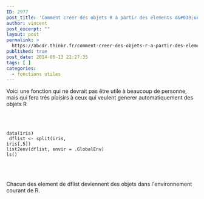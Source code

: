 ```yaml
---
ID: 2977
post_title: 'Comment creer des objets R à partir des élements d&#039;une liste ? list2env'
author: vincent
post_excerpt: ""
layout: post
permalink: >
  https://abcdr.thinkr.fr/comment-creer-des-objets-r-a-partir-des-elements-dune-liste-list2env/
published: true
post_date: 2014-06-13 22:27:35
tags: [ ]
categories:
  - fonctions utiles
---
```

Voici une fonction qui ne devrait pas être utile à beaucoup de personne, mais qui fera très plaisirs à ceux qui veulent generer automatiquement des objets R <br /><br /><br /> <pre><code><br />data(iris)<br /> dflist &lt;- split(iris, iris[,5])<br />list2env(dflist, envir = .GlobalEnv)<br />ls() <br /></code></pre> <br /><br />Chacun des element de dflist deviennent des objets dans l'environnement courant de R.